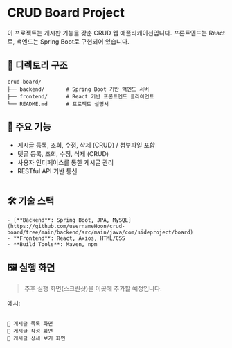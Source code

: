 # CRUD Board Project

이 프로젝트는 게시판 기능을 갖춘 CRUD 웹 애플리케이션입니다. 프론트엔드는 React로, 백엔드는 Spring Boot로 구현되어 있습니다.

## 📁 디렉토리 구조

```
crud-board/
├── backend/       # Spring Boot 기반 백엔드 서버
├── frontend/      # React 기반 프론트엔드 클라이언트
└── README.md      # 프로젝트 설명서
```

## 🧩 주요 기능

- 게시글 등록, 조회, 수정, 삭제 (CRUD) / 첨부파일 포함
- 댓글 등록, 조회, 수정, 삭제 (CRUD)
- 사용자 인터페이스를 통한 게시글 관리
- RESTful API 기반 통신

```
```

## 🛠 기술 스택
```
- [**Backend**: Spring Boot, JPA, MySQL](https://github.com/usernameHoon/crud-board/tree/main/backend/src/main/java/com/sideproject/board)
- **Frontend**: React, Axios, HTML/CSS
- **Build Tools**: Maven, npm

```
## 🖼️ 실행 화면

> 추후 실행 화면(스크린샷)을 이곳에 추가할 예정입니다.

예시:
```

📸 게시글 목록 화면
📸 게시글 작성 화면
📸 게시글 상세 보기 화면

```
